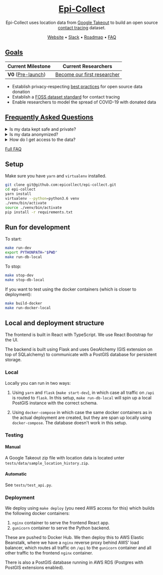 <div align="center">
	<h1>
		<a href="https://epi-collect.org" rel="noopener" target="_blank">Epi-Collect</a>
	</h1>
	<p>
		Epi-Collect uses location data from <a href="https://en.wikipedia.org/wiki/Google_Takeout" rel="noopener" target="_blank">Google Takeout</a> to build an open source <a href="https://www.who.int/features/qa/contact-tracing/en/" rel="noopener" target="_blank">contact tracing</a> dataset.
	</p>
	<p>
		<a href="https://epi-collect.org" target="_blank" rel="noopener">Website</a>
		• <a href="https://join.slack.com/t/epi-collect/shared_invite/zt-d24uxjzl-7oT5ljZwRc74VMgozPwAqg" target="_blank" rel="noopener">Slack</a>
		• <a href="./ROADMAP.md">Roadmap</a>
		• <a href="./FAQ.md">FAQ</a>
	</p>
</div>


## [Goals](./ROADMAP.md)

| Current Milestone                    | Current Researchers|
| ---                                  | --- |
| __V0__ ([Pre-launch](./ROADMAP.md))  | [Become our first researcher](./RESEARCHERS.md) |


- Establish privacy-respecting [best practices](./PRIVACY.md) for open source data donation
- Establish a [FOSS dataset standard](./CONTACT_TRACING_DATASET_FORMAT.md) for contact tracing
- Enable researchers to model the spread of COVID-19 with donated data

## [Frequently Asked Questions](./FAQ.md)

<details>
<summary>Is my data kept safe and private?</summary>
<br/>
Yes, and we empathize with your concern. The biggest problem with recent contact tracing solutions is that they may be a gateway to surveillance capitalism in the name of public safety. There is a shrinking window of opportunity available today to set a precedent for privacy-respecting contact tracing. As an open source project with all documentation in the open, Epi-Collect is in a unique position to do that. No one has scaled open source data donation before, and we're excited to test its potential.
<br/>
<br/>
  Check out our <a href="./PRIVACY.md">Privacy</a> living document to see how we think about this and how we hope others will too.
</details>

<details>
<summary>Is my data anonymized?</summary>
<br/>
Yes.
  <br/>
  <br/>
  <ul>
    <li>We’ve designed our database such that there is no possible way to associate location data with your identity. If you’re an engineer, you can see our very simple database schema <a href="./epi_collect/api/db.py">here</a>.</li>
    <li>During data ingestion, we ask users to review every data point and delete those that they believe are personally identifiable. We also give hints about what data points may be personally identifiable.</li>
    <li>We do not make the dataset available to a researcher unless they pass certain verification requirements.</li>
  </ul>
Please see our <a href="./PRIVACY.md">Privacy</a> living document for more details.
</details>

<details>
<summary>How do I get access to the data?</summary>
<br/>
Please see our <a href="./RESEARCHERS.md">guidance</a> for researchers.
</details>

[Full FAQ](./FAQ.md)


## Setup

Make sure you have `yarn` and `virtualenv` installed.

```bash
git clone git@github.com:epicollect/epi-collect.git
cd epi-collect
yarn install
virtualenv --python=python3.6 venv
./venv/bin/activate
source ./venv/bin/activate
pip install -r requirements.txt
```

## Run for development

To start:
```bash
make run-dev
export PYTHONPATH="$PWD"
make run-db-local
```

To stop:
```bash
make stop-dev
make stop-db-local
```

If you want to test using the docker containers (which is closer to deployment):
```bash
make build-docker
make run-docker-local
```

## Local and deployment structure

The frontend is built in React with TypeScript.
We use React Bootstrap for the UI.

The backend is built using Flask and uses GeoAlchemy (GIS extension on top of SQLalchemy) to communicate with a PostGIS 
database for persistent storage.

### Local

Locally you can run in two ways:

1. Using `yarn` and `flask` (`make start-dev`), in which case all traffic on `/api` is routed to `flask`.
In this setup, `make run-db-local` will spin up a local PostGIS instance with the correct schema.

2. Using `docker-compose` in which case the same docker containers as in the actual deployment are created, 
but they are span up locally using `docker-compose`. The database doesn't work in this setup.

### Testing

#### Manual

A Google Takeout zip file with location data is located unter `tests/data/sample_location_history.zip`.

#### Automatic

See `tests/test_api.py`.

### Deployment

We deploy using `make deploy` (you need AWS access for this) which builds the following docker containers:

1. `nginx` container to serve the frontend React app.
2. `gunicorn` container to serve the Python backend.

These are pushed to Docker Hub. We then deploy this to AWS Elastic Beanstalk, where we have a `nginx` reverse proxy 
behind AWS' load balancer, which routes all traffic on `/api` to the `gunicorn` container and all other traffic to the 
frontend `nginx` container.

There is also a PostGIS database running in AWS RDS (Postgres with PostGIS extensions enabled).
